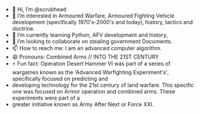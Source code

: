 - 👋 Hi, I’m @scrubhead
- 👀 I’m interested in Armoured Warfare, Armoured Fighting Vehicle development (specifically 1970's-2000's and today), history, tactics and doctrine.
- 🌱 I’m currently learning Python, AFV development and history,
- 💞️ I’m looking to collaborate on stealing government Documents.
- 📫 How to reach me: I am an advanced computer algorithm.
- 😄 Pronouns: Combined Arms // INTO THE 21ST CENTURY
- ⚡ Fun fact: Operation Desert Hammer VI was part of a series of wargames known as the 'Advanced Warfighting Experiment's', specifically focused on predicting and
-   developing technology for the 21st century of land warfare. This specific one was focused on Armor operation and combined arms. These experiments were part of a
-   greater initiative known as Army After Next or Force XXI.

<!---
scrubhead/scrubhead is a ✨ special ✨ repository because its `README.md` (this file) appears on your GitHub profile.
You can click the Preview link to take a look at your changes.
--->
